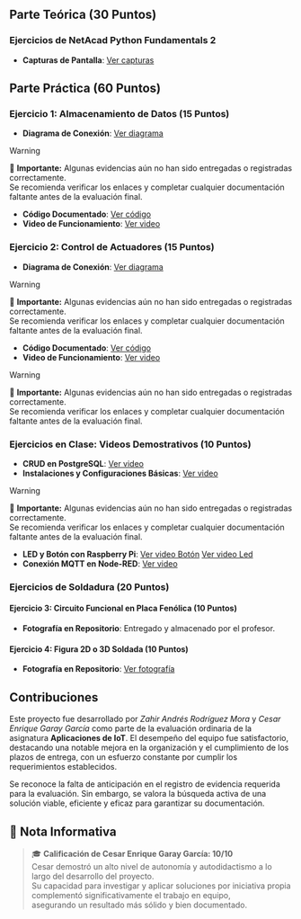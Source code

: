 
## Parte Teórica (30 Puntos)
### Ejercicios de NetAcad Python Fundamentals 2

- **Capturas de Pantalla**: [Ver capturas](https://drive.google.com/file/d/1SnoXu5YPqd-OkHJrYz46UXsCJmKZVgKw/view?usp=sharing)

## Parte Práctica (60 Puntos)
### Ejercicio 1: Almacenamiento de Datos (15 Puntos)
- **Diagrama de Conexión**: [Ver diagrama]()
> [!WARNING]
> 🔴 **Importante:** Algunas evidencias aún no han sido entregadas o registradas correctamente.  
> Se recomienda verificar los enlaces y completar cualquier documentación faltante antes de la evaluación final.  

- **Código Documentado**: [Ver código](https://drive.google.com/file/d/1MsKvak-uNxPDLSzYgNi-MNoY6FNCbyFu/view?usp=sharing)
- **Video de Funcionamiento**: [Ver video](https://drive.google.com/file/d/14MlwHm4HQjHGRslvUfB50J09VRLkNeRh/view?usp=sharing)

### Ejercicio 2: Control de Actuadores (15 Puntos)
- **Diagrama de Conexión**: [Ver diagrama]()
> [!WARNING]
> 🔴 **Importante:** Algunas evidencias aún no han sido entregadas o registradas correctamente.  
> Se recomienda verificar los enlaces y completar cualquier documentación faltante antes de la evaluación final.  

- **Código Documentado**: [Ver código](https://drive.google.com/file/d/14l_f879Xuobx8TiwaPu0Se6xP1Zi6V7S/view?usp=sharing)
- **Video de Funcionamiento**: [Ver video]()
> [!WARNING]
> 🔴 **Importante:** Algunas evidencias aún no han sido entregadas o registradas correctamente.  
> Se recomienda verificar los enlaces y completar cualquier documentación faltante antes de la evaluación final.  

### Ejercicios en Clase: Videos Demostrativos (10 Puntos)
- **CRUD en PostgreSQL**: [Ver video](https://drive.google.com/file/d/1LTdsi2365uG0KbI1RaFFL84pnqz_vwIt/view?usp=sharing)
- **Instalaciones y Configuraciones Básicas**: [Ver video]()
> [!WARNING]
> 🔴 **Importante:** Algunas evidencias aún no han sido entregadas o registradas correctamente.  
> Se recomienda verificar los enlaces y completar cualquier documentación faltante antes de la evaluación final.  

- **LED y Botón con Raspberry Pi**: [Ver video Botón](https://drive.google.com/file/d/1ayCkR2DKQ5KfLch6ubPs-PPF9SrBeLXi/view?usp=sharing) [Ver video Led](https://drive.google.com/file/d/1Lnuybu1_6YkqqEay-GOShChMK7HkrHFE/view?usp=sharing)
- **Conexión MQTT en Node-RED**: [Ver video](https://drive.google.com/file/d/1s29PKnOUj-QzqR535qzt8gRT4E3rJD42/view?usp=sharing)

### Ejercicios de Soldadura (20 Puntos)
#### Ejercicio 3: Circuito Funcional en Placa Fenólica (10 Puntos)
- **Fotografía en Repositorio**: Entregado y almacenado por el profesor.

#### Ejercicio 4: Figura 2D o 3D Soldada (10 Puntos)
- **Fotografía en Repositorio**: [Ver fotografía](https://drive.google.com/file/d/1oYhv3zZzlU9iCok7U9Sdo_vTLbEmE3D3/view?usp=sharing)

## Contribuciones
Este proyecto fue desarrollado por *Zahir Andrés Rodríguez Mora* y *Cesar Enrique Garay García* como parte de la evaluación ordinaria de la asignatura **Aplicaciones de IoT**. El desempeño del equipo fue satisfactorio, destacando una notable mejora en la organización y el cumplimiento de los plazos de entrega, con un esfuerzo constante por cumplir los requerimientos establecidos.

Se reconoce la falta de anticipación en el registro de evidencia requerida para la evaluación. Sin embargo, se valora la búsqueda activa de una solución viable, eficiente y eficaz para garantizar su documentación.

## 📌 Nota Informativa  
> 🎓 **Calificación de Cesar Enrique Garay García: 10/10**  
> Cesar demostró un alto nivel de autonomía y autodidactismo a lo largo del desarrollo del proyecto.  
> Su capacidad para investigar y aplicar soluciones por iniciativa propia complementó significativamente el trabajo en equipo,  
> asegurando un resultado más sólido y bien documentado.  
